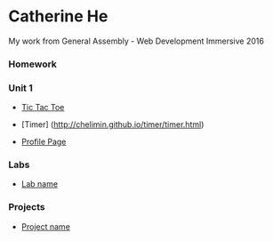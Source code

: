 # Catherine He

My work from General Assembly - Web Development Immersive 2016

### Homework
### Unit 1
* [Tic Tac Toe](http://chelimin.github.io/chelimin.github.io-tictactoe)

* [Timer] (http://chelimin.github.io/timer/timer.html)

* [Profile Page](http://chelimin.github.io/profilepage)

### Labs
* [Lab name](#link_to_your_lab_repo)

### Projects
* [Project name](#link_to_your_project_repo)
